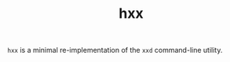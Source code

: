 <div align="center">

# hxx

</div>

<br />

`hxx` is a minimal re-implementation of the `xxd` command-line utility.
